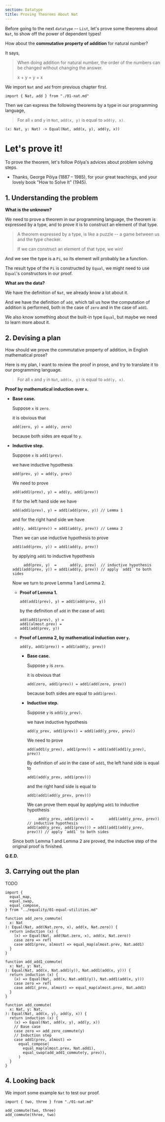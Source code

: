 ```yaml
---
section: Datatype
title: Proving Theorems About Nat
---
```


Before going to the next `datatype` -- `List`, let's prove some theorems about `Nat`,
to show off the power of dependent types!

How about the **commutative property of addition** for natural number?

It says,

> When doing addition for natural number,
> the order of the numbers can be changed without changing the answer.
>
> x + y = y + x

We import `Nat` and `add` from previous chapter first.

``` cicada
import { Nat, add } from "./01-nat.md"
```

Then we can express the following theorems by a type in our programming language,

> For all `x` and `y` in `Nat`, `add(x, y)` is equal to `add(y, x)`.

``` cicada
(x: Nat, y: Nat) -> Equal(Nat, add(x, y), add(y, x))
```

# Let's prove it!

To prove the theorem,
let's follow Pólya's advices about problem solving steps.

- Thanks, George Pólya (1887 – 1985),
  for your great teachings,
  and your lovely book "How to Solve It" (1945).

## 1. Understanding the problem

**What is the unknown?**

We need to prove a theorem in our programming language,
the theorem is expressed by a type, and to prove it
is to construct an element of that type.

> A theorem expressed by a type, is like a puzzle --
> a game between us and the type checker.
>
> If we can construct an element of that type, we win!

And we see the type is a `Pi`,
so its element will probably be a function.

The result type of the `Pi` is constructed by `Equal`,
we might need to use `Equal`'s constructors in our proof.

**What are the data?**

We have the definition of `Nat`, we already know a lot about it.

And we have the definition of `add`,
which tall us how the computation of addition is performed,
both in the case of `zero` and in the case of `add1`.

We also know something about the built-in type `Equal`,
but maybe we need to learn more about it.

## 2. Devising a plan

How should we prove the commutative property of addition,
in English mathematical prose?

Here is my plan, I want to review the proof in prose,
and try to translate it to our programming language.

> For all `x` and `y` in `Nat`, `add(x, y)` is equal to `add(y, x)`.

**Proof by mathematical induction over `x`.**

- **Base case.**

  Suppose `x` is `zero`.

  it is obvious that

  ``` cicada inactive
  add(zero, y) = add(y, zero)
  ```

  because both sides are equal to `y`.

- **Inductive step.**

  Suppose `x` is `add1(prev)`.

  we have inductive hypothesis

  ``` cicada inactive
  add(prev, y) = add(y, prev)
  ```

  We need to prove

  ``` cicada inactive
  add(add1(prev), y) = add(y, add1(prev))
  ```

  If for the left hand side we have

  ``` cicada inactive
  add(add1(prev), y) = add1(add(prev, y)) // Lemma 1
  ```

  and for the right hand side we have

  ``` cicada inactive
  add(y, add1(prev)) = add1(add(y, prev)) // Lemma 2
  ```

  Then we can use inductive hypothesis to prove

  ``` cicada inactive
  add1(add(prev, y)) = add1(add(y, prev))
  ```

  by applying `add1` to inductive hypothesis

  ``` cicada inactive
       add(prev, y)  =      add(y, prev)  // inductive hypothesis
  add1(add(prev, y)) = add1(add(y, prev)) // apply `add1` to both sides
  ```

  Now we turn to prove Lemma 1 and Lemma 2.

  - **Proof of Lemma 1.**

    ``` cicada inactive
    add(add1(prev), y) = add1(add(prev, y))
    ```

    by the definition of `add` in the case of `add1`

    ``` cicada inactive
    add(add1(prev), y) =
    add1(almost.prev) =
    add1(add(prev, y))
    ```

  - **Proof of Lemma 2, by mathematical induction over `y`.**

    ``` cicada inactive
    add(y, add1(prev)) = add1(add(y, prev))
    ```

    - **Base case.**

      Suppose `y` is `zero`.

      it is obvious that

      ``` cicada inactive
      add(zero, add1(prev)) = add1(add(zero, prev))
      ```

      because both sides are equal to `add1(prev)`.

    - **Inductive step.**

      Suppose `y` is `add1(y_prev)`.

      we have inductive hypothesis

      ``` cicada inactive
      add(y_prev, add1(prev)) = add1(add(y_prev, prev))
      ```

      We need to prove

      ``` cicada inactive
      add(add1(y_prev), add1(prev)) = add1(add(add1(y_prev), prev))
      ```

      By definition of `add` in the case of `add1`,
      the left hand side is equal to

      ``` cicada inactive
      add1(add(y_prev, add1(prev)))
      ```

      and the right hand side is equal to

      ``` cicada inactive
      add1(add1(add(y_prev, prev)))
      ```

      We can prove them equal by applying `add1` to inductive hypothesis

      ``` cicada inactive
           add(y_prev, add1(prev)) =       add1(add(y_prev, prev))  // inductive hypothesis
      add1(add(y_prev, add1(prev))) = add1(add1(add(y_prev, prev))) // apply `add1` to both sides
      ```

  Since both Lemma 1 and Lemma 2 are proved,
  the inductive step of the original proof is finished.

**Q.E.D.**


## 3. Carrying out the plan

TODO

``` cicada
import {
  equal_map,
  equal_swap,
  equal_compose,
} from "../equality/01-equal-utilities.md"
```

``` cicada
function add_zero_commute(
  x: Nat
): Equal(Nat, add(Nat.zero, x), add(x, Nat.zero)) {
  return induction (x) {
    (x) => Equal(Nat, add(Nat.zero, x), add(x, Nat.zero))
    case zero => refl
    case add1(prev, almost) => equal_map(almost.prev, Nat.add1)
  }
}
```

``` cicada
function add_add1_commute(
  x: Nat, y: Nat,
): Equal(Nat, add(x, Nat.add1(y)), Nat.add1(add(x, y))) {
  return induction (x) {
    (x) => Equal(Nat, add(x, Nat.add1(y)), Nat.add1(add(x, y)))
    case zero => refl
    case add1(_prev, almost) => equal_map(almost.prev, Nat.add1)
  }
}
```

``` cicada
function add_commute(
  x: Nat, y: Nat,
): Equal(Nat, add(x, y), add(y, x)) {
  return induction (x) {
    (x) => Equal(Nat, add(x, y), add(y, x))
    // Base case
    case zero => add_zero_commute(y)
    // Induction step
    case add1(prev, almost) =>
      equal_compose(
        equal_map(almost.prev, Nat.add1),
        equal_swap(add_add1_commute(y, prev)),
      )
  }
}
```

## 4. Looking back

We import some example `Nat` to test our proof.

``` cicada
import { two, three } from "./01-nat.md"

add_commute(two, three)
add_commute(three, two)
```
